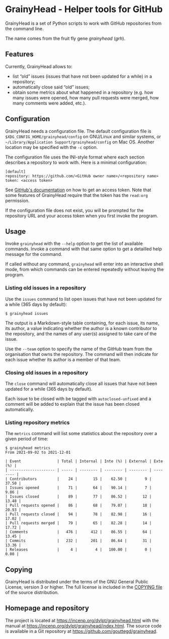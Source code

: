 GrainyHead - Helper tools for GitHub
====================================

GrainyHead is a set of Python scripts to work with GitHub repositories
from the command line.

The name comes from the fruit fly gene _grainyhead_ (_grh_).


Features
--------
Currently, GrainyHead allows to:

* list “old” issues (issues that have not been updated for a while) in a
  repository;
* automatically close said “old” issues;
* obtain some metrics about what happened in a repository (e.g. how many
  issues were opened, how many pull requests were merged, how many
  comments were added, etc.).


Configuration
-------------
GrainyHead needs a configuration file. The default configuration file is
`$XDG_CONFIG_HOME/grainyhead/config` on GNU/Linux and similar systems,
or `~/Library/Application Support/grainyhead/config` on Mac OS. Another
location may be specified with the `-c` option.

The configuration file uses the INI-style format where each section
describes a repository to work with. Here is a minimal configuration:

```
[default]
repository: https://github.com/<GitHub owner name>/<repository name>
token: <access token>
```

See [GitHub's documentation](https://docs.github.com/en/github/authenticating-to-github/keeping-your-account-and-data-secure/creating-a-personal-access-token)
on how to get an access token. Note that some features of GrainyHead
require that the token has the `read:org` permission.

If the configuration file does not exist, you will be prompted for the
repository URL and your access token when you first invoke the program.


Usage
-----
Invoke `grainyhead` with the `--help` option to get the list of
available commands. Invoke a command with that same option to get a
detailled help message for the command.

If called without any command, `grainyhead` will enter into an
interactive shell mode, from which commands can be entered repeatedly
without leaving the program.


### Listing old issues in a repository

Use the `issues` command to list open issues that have not been updated
for a while (365 days by default):

```
$ grainyhead issues
```

The output is a Markdown-style table containing, for each issue, its
name, its author, a value indicating whether the author is a known
contributor to the repository, and the names of any user(s) assigned to
take care of the issue.

Use the `--team` option to specify the name of the GitHub team from the
organisation that owns the repository. The command will then indicate
for each issue whether its author is a member of that team.


### Closing old issues in a repository

The `close` command will automatically close all issues that have not
been updated for a while (365 days by default).

Each issue to be closed with be tagged with `autoclosed-unfixed` and a
comment will be added to explain that the issue has been closed
automatically.


### Listing repository metrics

The `metrics` command will list some statistics about the repository
over a given period of time:

```
$ grainyhead metrics
From 2021-09-02 to 2021-12-01

| Event                | Total | Internal | Inte (%) | External | Exte (%) |
| -------------------- | ----- | -------- | -------- | -------- | -------- |
| Contributors         |    24 |       15 |    62.50 |        9 |    37.50 |
| Issues opened        |    71 |       64 |    90.14 |        7 |     9.86 |
| Issues closed        |    89 |       77 |    86.52 |       12 |    13.48 |
| Pull requests opened |    86 |       68 |    79.07 |       18 |    20.93 |
| Pull requests closed |    94 |       78 |    82.98 |       16 |    17.02 |
| Pull requests merged |    79 |       65 |    82.28 |       14 |    17.72 |
| Comments             |   476 |      412 |    86.55 |       64 |    13.45 |
| Commits              |   232 |      201 |    86.64 |       31 |    13.36 |
| Releases             |     4 |        4 |   100.00 |        0 |     0.00 |
```


Copying
-------
GrainyHead is distributed under the terms of the GNU General Public
License, version 3 or higher. The full license is included in the
[COPYING file](COPYING) of the source distribution.


Homepage and repository
-----------------------

The project is located at <https://incenp.org/dvlpt/grainyhead.html>
with the manual at <https://incenp.org/dvlpt/grainyhead/index.html>.
The source code is available in a Git repository at
<https://github.com/gouttegd/grainyhead>.
